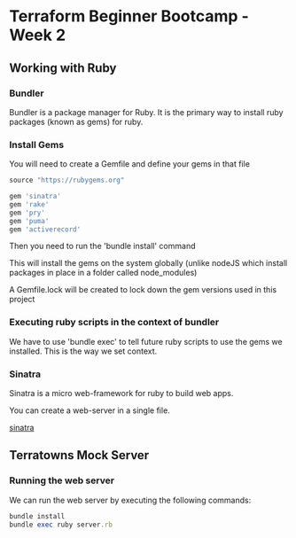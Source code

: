 # Terraform Beginner Bootcamp - Week 2

## Working with Ruby

### Bundler

Bundler is a package manager for Ruby. 
It is the primary way to install ruby packages (known as gems) for ruby.

### Install Gems

You will need to create a Gemfile and define your gems in that file

```rb
source "https://rubygems.org"

gem 'sinatra'
gem 'rake'
gem 'pry'
gem 'puma'
gem 'activerecord'
```

Then you need to run the 'bundle install' command

This will install the gems on the system globally (unlike nodeJS which install packages in place in a folder called node_modules)

A Gemfile.lock will be created to lock down the gem versions used in this project

### Executing ruby scripts in the context of bundler

We have to use 'bundle exec' to tell future ruby scripts to use the gems we installed. This is the way we set context.

### Sinatra

Sinatra is a micro web-framework for ruby to build web apps.

You can create a web-server in a single file.

[sinatra](https://sinatrarb.com/)

## Terratowns Mock Server

### Running the web server

We can run the web server by executing the following commands:

```rb
bundle install
bundle exec ruby server.rb
```

